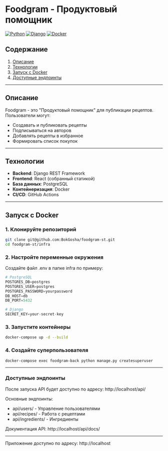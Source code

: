 # Foodgram - Продуктовый помощник

[![Python](https://img.shields.io/badge/Python-3.10-blue.svg)](https://python.org)
[![Django](https://img.shields.io/badge/Django-5.2-green.svg)](https://djangoproject.com)
[![Docker](https://img.shields.io/badge/Docker-20.10+-blue.svg)](https://docker.com)

## Содержание
1. [Описание](#описание)
2. [Технологии](#технологии)
3. [Запуск с Docker](#запуск-с-docker)
4. [Доступные эндпоинты](#доступные-эндпоинты)

---

## Описание
Foodgram - это "Продуктовый помощник" для публикации рецептов. Пользователи могут:
- Создавать и публиковать рецепты
- Подписываться на авторов
- Добавлять рецепты в избранное
- Формировать список покупок

---

## Технологии
- **Backend**: Django REST Framework
- **Frontend**: React (собранный статикой)
- **База данных**: PostgreSQL
- **Контейнеризация**: Docker
- **CI/CD**: GitHub Actions

---

## Запуск с Docker

### 1. Клонируйте репозиторий
```bash
git clone git@github.com:BokGosha/foodgram-st.git
cd foodgram-st/infra
```

### 2. Настройте переменные окружения
Создайте файл .env в папке infra по примеру:

```python
# PostgreSQL
POSTGRES_DB=postgres
POSTGRES_USER=postgres
POSTGRES_PASSWORD=yourpassword
DB_HOST=db
DB_PORT=5432

# Django
SECRET_KEY=your-secret-key
```

### 3. Запустите контейнеры
```bash
docker-compose up -d --build
```

### 4. Создайте суперпользователя
```bash
docker-compose exec foodgram-back python manage.py createsuperuser
```

---

### Доступные эндпоинты

После запуска API будет доступно по адресу: http://localhost/api/

Основные эндпоинты:

* api/users/ - Управление пользователями
* api/recipes/ - Работа с рецептами
* api/ingredients/ - Ингредиенты

Документация API: http://localhost/api/docs/

---

Приложение доступно по адресу: http://localhost
